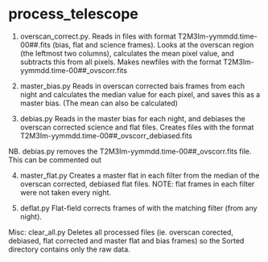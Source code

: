 # process_telescope


1. overscan_correct.py.
Reads in files with format T2M3Im-yymmdd.time-00##.fits (bias, flat and science frames).
Looks at the overscan region (the leftmost two columns), calculates the mean pixel value, and subtracts this from all pixels. 
Makes newfiles with the format T2M3Im-yymmdd.time-00##_ovscorr.fits


2. master_bias.py
Reads in overscan corrected bais frames from each night and calculates the median value for each pixel, and saves this as a master bias.  (The mean can also be calculated)


3. debias.py
Reads in the master bias for each night, and debiases the overscan corrected science and flat files.
Creates files with the format T2M3Im-yymmdd.time-00##_ovscorr_debiased.fits

NB. debias.py removes the T2M3Im-yymmdd.time-00##_ovscorr.fits file. This can be commented out


4. master_flat.py
Creates a master flat in each filter from the median of the overscan corrected, debiased flat files. NOTE: flat frames in each filter were not taken every night.


5. deflat.py
Flat-field corrects frames of with the matching filter (from any night).




Misc: clear_all.py
Deletes all processed files (ie. overscan corected, debiased, flat corrected and master flat and bias frames) so the Sorted directory contains only the raw data.
